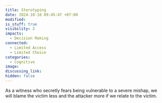 ```yaml
---
title: Sterotyping
date: 2024-10-10 09:45:47 +07:00
modified: 
is_stuff: true
visibility: 2
impacts:
  - Decision Making
connected:
  - Limited Access
  - Limited Choice
categories:
  - Cognitive
image: 
discussing_link: 
hidden: false
---
```


As a witness who secretly fears being vulnerable to a severe mishap, we will blame the victim less and the attacker more if we relate to the victim.